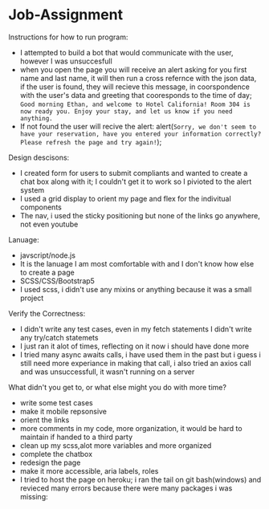 # Job-Assignment

Instructions for how to run program: 
  - I attempted to build a bot that would communicate with the user, however I was unsuccesfull
  - when you open the page you will receive an alert asking for you first name and last name, it will then run a cross refernce with the json data, 
    if the user is found, they will recieve this message, in coorspondence with the user's data and greeting that cooresponds to the time of day;
           `Good morning Ethan, and welcome to Hotel California! Room 304 is now ready you. Enjoy your stay, and let us know if you need anything.`
  - If not found the user will recive the alert:
             alert(`Sorry, we don't seem to have your reservation, have you entered your information correctly? Please refresh the page and try again!`);
             
             

Design descisons: 
  - I created form for users to submit compliants and wanted to create a chat box along with it; I couldn't get it to work so I pivioted to the alert system
  - I used a grid display to orient my page and flex for the indivitual components
  - The nav, i used the sticky positioning but none of the links go anywhere, not even youtube
  
Lanuage: 
  - javscript/node.js
  - It is the lanuage I am most comfortable with and I don't know how else to create a page
  - SCSS/CSS/Bootstrap5
  - I used scss, i didn't use any mixins or anything because it was a small project

Verify the Correctness: 
  - I didn't write any test cases, even in my fetch statements I didn't write any try/catch statemets
  - I just ran it alot of times, reflecting on it now i should have done more
  - I tried many async awaits calls, i have used them in the past but i guess i still need more experiance in making that call,
    i also tried an axios call and was unsuccessfull, it wasn't running on a server
    
What didn't you get to, or what else might you do with more time? 
  - write some test cases
  - make it mobile repsonsive
  - orient the links
  - more comments in my code, more organization, it would be hard to maintain if handed to a third party
  - clean up my scss,alot more variables and more organized
  - complete the chatbox
  - redesign the page
  - make it more accessible, aria labels, roles
  - I tried to host the page on heroku; i ran the tail on git bash(windows) and revieced many errors because there were many packages i was missing: 
      
     
